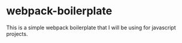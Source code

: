 # webpack-boilerplate
This is a simple webpack boilerplate that I will be using for javascript projects.
